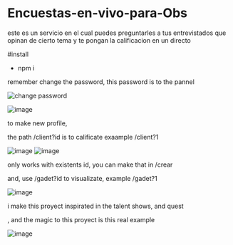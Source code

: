 # Encuestas-en-vivo-para-Obs
este es un servicio en el cual puedes preguntarles a tus entrevistados que opinan de cierto tema y te pongan la calificacion en un directo

#install 
- npm i

remember change the password, this password is to the pannel


![change password](https://user-images.githubusercontent.com/44554150/142505178-95851c7e-429f-424a-b0e0-5614d8fcb149.png)


![image](https://user-images.githubusercontent.com/44554150/142505378-451d14e1-1c95-4772-94ca-24590c091a23.png)

to make new profile,

the path /client?id is to calificate exaample /client?1

![image](https://user-images.githubusercontent.com/44554150/142506169-1600f10b-296c-429e-9852-85e00276d5f6.png)
![image](https://user-images.githubusercontent.com/44554150/142506274-035b7664-91d4-4d6f-bebc-f80718ff568c.png)

only works with existents id, you can make that in /crear

and, use /gadet?id to visualizate, example /gadet?1

![image](https://user-images.githubusercontent.com/44554150/142505999-ba699f57-5ca9-40fd-8408-e237e6478e4e.png)

i make this proyect inspirated in the talent shows, and quest


, and the magic to this proyect is this real example

![image](https://user-images.githubusercontent.com/44554150/142507095-22514b57-a9ab-44d1-a30b-8f41bb7e1e80.png)
